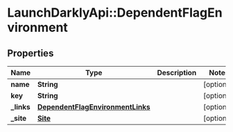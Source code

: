 # LaunchDarklyApi::DependentFlagEnvironment

## Properties
Name | Type | Description | Notes
------------ | ------------- | ------------- | -------------
**name** | **String** |  | [optional] 
**key** | **String** |  | [optional] 
**_links** | [**DependentFlagEnvironmentLinks**](DependentFlagEnvironmentLinks.md) |  | [optional] 
**_site** | [**Site**](Site.md) |  | [optional] 


